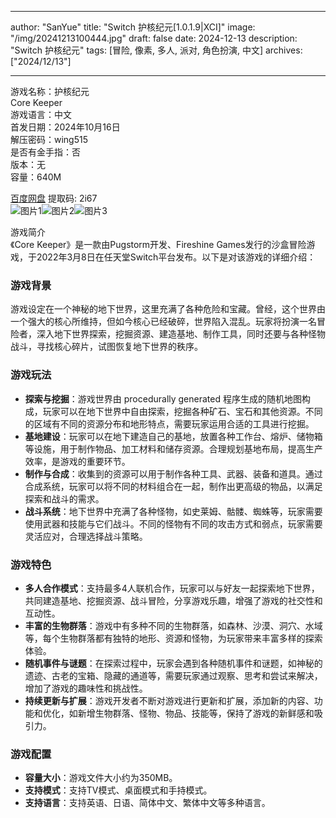 
---
author: "SanYue"
title: "Switch 护核纪元[1.0.1.9|XCI]"
image: "/img/20241213100444.jpg"
draft: false
date: 2024-12-13
description: "Switch 护核纪元"
tags: [冒险, 像素, 多人, 派对, 角色扮演, 中文]
archives: ["2024/12/13"]

---

游戏名称：护核纪元   
Core Keeper    
游戏语言：中文  
首发日期：2024年10月16日  
解压密码：wing515  
是否有金手指：否  
版本：无   
容量：640M

[百度网盘](https://pan.baidu.com/s/1eV6kcPITy4ukjH3l7hTSIQ) 提取码: 2i67  
![图片1](/img/4c3f07.jpg)![图片2](/img/1a23fe.jpg)![图片3](/img/f4e877.jpg)  

游戏简介  
《Core Keeper》是一款由Pugstorm开发、Fireshine Games发行的沙盒冒险游戏，于2022年3月8日在任天堂Switch平台发布。以下是对该游戏的详细介绍：

### 游戏背景
游戏设定在一个神秘的地下世界，这里充满了各种危险和宝藏。曾经，这个世界由一个强大的核心所维持，但如今核心已经破碎，世界陷入混乱。玩家将扮演一名冒险者，深入地下世界探索，挖掘资源、建造基地、制作工具，同时还要与各种怪物战斗，寻找核心碎片，试图恢复地下世界的秩序。

### 游戏玩法
- **探索与挖掘**：游戏世界由 procedurally generated 程序生成的随机地图构成，玩家可以在地下世界中自由探索，挖掘各种矿石、宝石和其他资源。不同的区域有不同的资源分布和地形特点，需要玩家运用合适的工具进行挖掘。
- **基地建设**：玩家可以在地下建造自己的基地，放置各种工作台、熔炉、储物箱等设施，用于制作物品、加工材料和储存资源。合理规划基地布局，提高生产效率，是游戏的重要环节。
- **制作与合成**：收集到的资源可以用于制作各种工具、武器、装备和道具。通过合成系统，玩家可以将不同的材料组合在一起，制作出更高级的物品，以满足探索和战斗的需求。
- **战斗系统**：地下世界中充满了各种怪物，如史莱姆、骷髅、蜘蛛等，玩家需要使用武器和技能与它们战斗。不同的怪物有不同的攻击方式和弱点，玩家需要灵活应对，合理选择战斗策略。

### 游戏特色
- **多人合作模式**：支持最多4人联机合作，玩家可以与好友一起探索地下世界，共同建造基地、挖掘资源、战斗冒险，分享游戏乐趣，增强了游戏的社交性和互动性。
- **丰富的生物群落**：游戏中有多种不同的生物群落，如森林、沙漠、洞穴、水域等，每个生物群落都有独特的地形、资源和怪物，为玩家带来丰富多样的探索体验。
- **随机事件与谜题**：在探索过程中，玩家会遇到各种随机事件和谜题，如神秘的遗迹、古老的宝箱、隐藏的通道等，需要玩家通过观察、思考和尝试来解决，增加了游戏的趣味性和挑战性。
- **持续更新与扩展**：游戏开发者不断对游戏进行更新和扩展，添加新的内容、功能和优化，如新增生物群落、怪物、物品、技能等，保持了游戏的新鲜感和吸引力。

### 游戏配置
- **容量大小**：游戏文件大小约为350MB。
- **支持模式**：支持TV模式、桌面模式和手持模式。
- **支持语言**：支持英语、日语、简体中文、繁体中文等多种语言。

 
